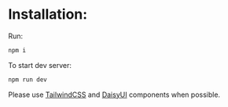 # Installation:

Run: 
```sh
npm i
```

To start dev server:
```sh
npm run dev
```

Please use [TailwindCSS](https://tailwindcss.com) and [DaisyUI](https://daisyui.com) components when possible.